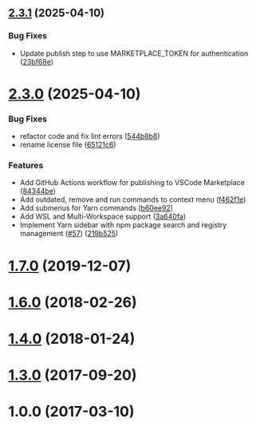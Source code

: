 ## [2.3.1](https://github.com/gamunu/vscode-yarn/compare/v2.3.0...v2.3.1) (2025-04-10)


### Bug Fixes

* Update publish step to use MARKETPLACE_TOKEN for authentication ([23bf68e](https://github.com/gamunu/vscode-yarn/commit/23bf68e28ac4b4f633a8662eacd967f56fa31e4a))



# [2.3.0](https://github.com/gamunu/vscode-yarn/compare/v2.1.0...v2.3.0) (2025-04-10)


### Bug Fixes

* refactor code and fix lint errors ([544b8b8](https://github.com/gamunu/vscode-yarn/commit/544b8b862934ecaf663fc81f0612d857a2233295))
* rename license file ([65121c6](https://github.com/gamunu/vscode-yarn/commit/65121c6a914d8d2ee5f592ca7b2395e61e726150))


### Features

* Add GitHub Actions workflow for publishing to VSCode Marketplace ([84344be](https://github.com/gamunu/vscode-yarn/commit/84344bee4d318b3ca378128ed596ce9dea67be03))
* Add outdated, remove and run commands to context menu ([f462f1e](https://github.com/gamunu/vscode-yarn/commit/f462f1e9b86deac48bef89366db8c4b0026a924c))
* Add submenus for Yarn commands ([b60ee92](https://github.com/gamunu/vscode-yarn/commit/b60ee9270d4873957ed66f9b93bcfd606ded414a))
* Add WSL and Multi-Workspace support ([3a640fa](https://github.com/gamunu/vscode-yarn/commit/3a640faed16f588ed612ecb80798fac915888281))
* Implement Yarn sidebar with npm package search and registry management ([#57](https://github.com/gamunu/vscode-yarn/issues/57)) ([219b525](https://github.com/gamunu/vscode-yarn/commit/219b525ee0a6b5744f7a09e390a6d015d158b131))



# [1.7.0](https://github.com/gamunu/vscode-yarn/compare/v1.6.0...v1.7.0) (2019-12-07)



# [1.6.0](https://github.com/gamunu/vscode-yarn/compare/v1.5.0...v1.6.0) (2018-02-26)



# [1.4.0](https://github.com/gamunu/vscode-yarn/compare/v1.3.0...v1.4.0) (2018-01-24)



# [1.3.0](https://github.com/gamunu/vscode-yarn/compare/v1.1.0...v1.3.0) (2017-09-20)



# 1.0.0 (2017-03-10)



